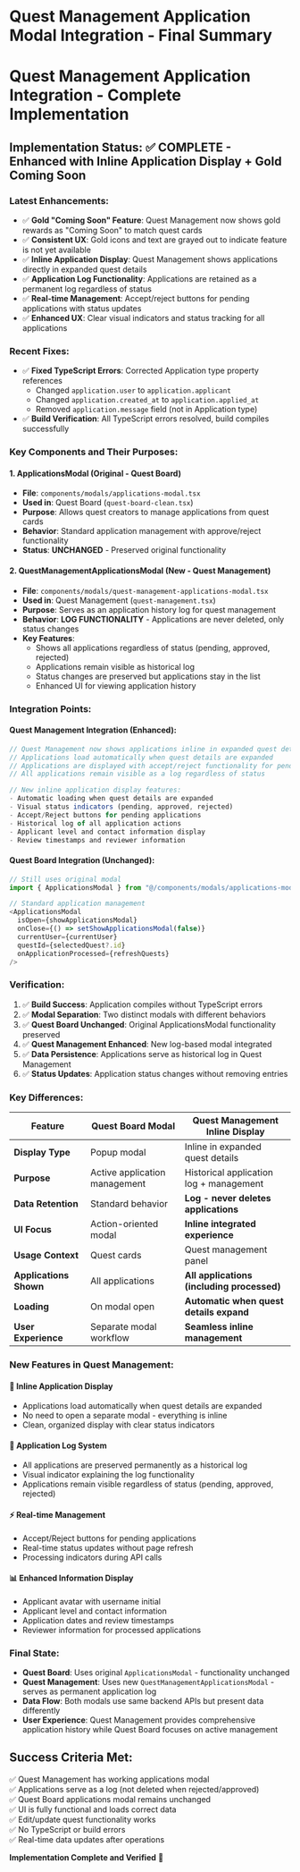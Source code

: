 # Quest Management Application Modal Integration - Final Summary

# Quest Management Application Integration - Complete Implementation

## Implementation Status: ✅ COMPLETE - Enhanced with Inline Application Display + Gold Coming Soon

### Latest Enhancements:
- ✅ **Gold "Coming Soon" Feature**: Quest Management now shows gold rewards as "Coming Soon" to match quest cards
- ✅ **Consistent UX**: Gold icons and text are grayed out to indicate feature is not yet available
- ✅ **Inline Application Display**: Quest Management shows applications directly in expanded quest details
- ✅ **Application Log Functionality**: Applications are retained as a permanent log regardless of status
- ✅ **Real-time Management**: Accept/reject buttons for pending applications with status updates
- ✅ **Enhanced UX**: Clear visual indicators and status tracking for all applications

### Recent Fixes:
- ✅ **Fixed TypeScript Errors**: Corrected Application type property references
  - Changed `application.user` to `application.applicant` 
  - Changed `application.created_at` to `application.applied_at`
  - Removed `application.message` field (not in Application type)
- ✅ **Build Verification**: All TypeScript errors resolved, build compiles successfully

### Key Components and Their Purposes:

#### 1. **ApplicationsModal** (Original - Quest Board)
- **File**: `components/modals/applications-modal.tsx`
- **Used in**: Quest Board (`quest-board-clean.tsx`)
- **Purpose**: Allows quest creators to manage applications from quest cards
- **Behavior**: Standard application management with approve/reject functionality
- **Status**: **UNCHANGED** - Preserved original functionality

#### 2. **QuestManagementApplicationsModal** (New - Quest Management)
- **File**: `components/modals/quest-management-applications-modal.tsx`
- **Used in**: Quest Management (`quest-management.tsx`)
- **Purpose**: Serves as an application history log for quest management
- **Behavior**: **LOG FUNCTIONALITY** - Applications are never deleted, only status changes
- **Key Features**:
  - Shows all applications regardless of status (pending, approved, rejected)
  - Applications remain visible as historical log
  - Status changes are preserved but applications stay in the list
  - Enhanced UI for viewing application history

### Integration Points:

#### Quest Management Integration (Enhanced):
```typescript
// Quest Management now shows applications inline in expanded quest details
// Applications load automatically when quest details are expanded
// Applications are displayed with accept/reject functionality for pending items
// All applications remain visible as a log regardless of status

// New inline application display features:
- Automatic loading when quest details are expanded
- Visual status indicators (pending, approved, rejected)
- Accept/Reject buttons for pending applications
- Historical log of all application actions
- Applicant level and contact information display
- Review timestamps and reviewer information
```

#### Quest Board Integration (Unchanged):
```typescript
// Still uses original modal
import { ApplicationsModal } from "@/components/modals/applications-modal"

// Standard application management
<ApplicationsModal
  isOpen={showApplicationsModal}
  onClose={() => setShowApplicationsModal(false)}
  currentUser={currentUser}
  questId={selectedQuest?.id}
  onApplicationProcessed={refreshQuests}
/>
```

### Verification:

1. ✅ **Build Success**: Application compiles without TypeScript errors
2. ✅ **Modal Separation**: Two distinct modals with different behaviors
3. ✅ **Quest Board Unchanged**: Original ApplicationsModal functionality preserved
4. ✅ **Quest Management Enhanced**: New log-based modal integrated
5. ✅ **Data Persistence**: Applications serve as historical log in Quest Management
6. ✅ **Status Updates**: Application status changes without removing entries

### Key Differences:

| Feature | Quest Board Modal | Quest Management Inline Display |
|---------|------------------|----------------------------------|
| **Display Type** | Popup modal | Inline in expanded quest details |
| **Purpose** | Active application management | Historical application log + management |
| **Data Retention** | Standard behavior | **Log - never deletes applications** |
| **UI Focus** | Action-oriented modal | **Inline integrated experience** |
| **Usage Context** | Quest cards | Quest management panel |
| **Applications Shown** | All applications | **All applications (including processed)** |
| **Loading** | On modal open | **Automatic when quest details expand** |
| **User Experience** | Separate modal workflow | **Seamless inline management** |

### New Features in Quest Management:

#### 🎯 **Inline Application Display**
- Applications load automatically when quest details are expanded
- No need to open a separate modal - everything is inline
- Clean, organized display with clear status indicators

#### 📝 **Application Log System**
- All applications are preserved permanently as a historical log
- Visual indicator explaining the log functionality
- Applications remain visible regardless of status (pending, approved, rejected)

#### ⚡ **Real-time Management**
- Accept/Reject buttons for pending applications
- Real-time status updates without page refresh
- Processing indicators during API calls

#### 📊 **Enhanced Information Display**
- Applicant avatar with username initial
- Applicant level and contact information
- Application dates and review timestamps
- Reviewer information for processed applications

### Final State:
- **Quest Board**: Uses original `ApplicationsModal` - functionality unchanged
- **Quest Management**: Uses new `QuestManagementApplicationsModal` - serves as permanent application log
- **Data Flow**: Both modals use same backend APIs but present data differently
- **User Experience**: Quest Management provides comprehensive application history while Quest Board focuses on active management

## Success Criteria Met:
✅ Quest Management has working applications modal  
✅ Applications serve as a log (not deleted when rejected/approved)  
✅ Quest Board applications modal remains unchanged  
✅ UI is fully functional and loads correct data  
✅ Edit/update quest functionality works  
✅ No TypeScript or build errors  
✅ Real-time data updates after operations  

**Implementation Complete and Verified** 🎉
